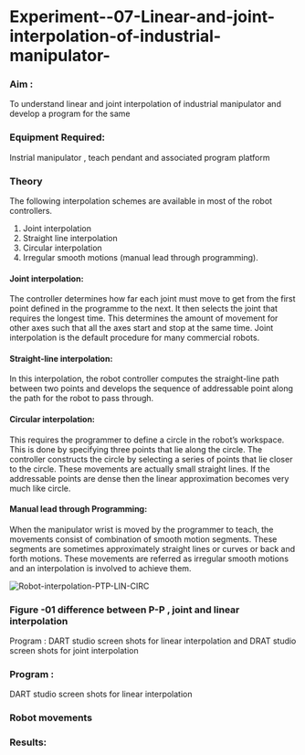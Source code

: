 # Experiment--07-Linear-and-joint-interpolation-of-industrial-manipulator-

### Aim :

To understand linear and joint interpolation of industrial manipulator and develop a program for the same 
      
### Equipment Required: 

Instrial manipulator , teach pendant and associated program platform 
      
### Theory 

The following interpolation schemes are available in most of the robot controllers.
 1. Joint interpolation
 2. Straight line interpolation
 3. Circular interpolation
 4. Irregular smooth motions (manual lead through programming).
 
#### Joint interpolation: 

The controller determines how far each joint must move to get from the first point defined in the programme to the next. It then selects the joint that
requires the longest time. This determines the amount of movement for other axes such that all the axes start and stop at the same time. Joint interpolation is the default procedure for many commercial robots.

#### Straight-line interpolation: 

In this interpolation, the robot controller computes the straight-line path between two points and develops the sequence of addressable point along the path for the robot to pass through.

#### Circular interpolation: 

This requires the programmer to define a circle in the
robot’s workspace. This is done by specifying three points that lie along the circle. The controller constructs the circle by selecting a series of points that lie closer to the circle. These movements are actually small straight lines. If the addressable points are dense then the linear approximation becomes very much like circle.


#### Manual lead through Programming:

When the manipulator wrist is moved by the programmer to teach, the movements consist of combination of smooth motion segments. These segments are sometimes approximately straight lines or curves or back and forth motions. These movements are referred as irregular smooth motions and an interpolation is involved to achieve them.


![Robot-interpolation-PTP-LIN-CIRC](https://user-images.githubusercontent.com/36288975/201615171-d0886aaa-8220-4b0c-8a1d-3d8a5c69c76a.png)

### Figure -01 difference between P-P , joint and linear interpolation 
Program :
DART studio screen shots for linear interpolation and DRAT studio screen shots for joint interpolation


### Program : 
DART studio screen shots for linear interpolation 


### Robot movements 















### Results:  
